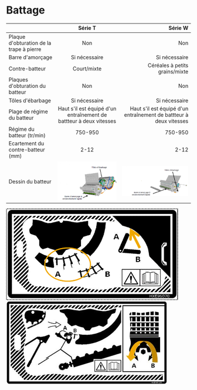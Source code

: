 # Battage

||Série T|Série W|
| :--------------- |:---------------:| -----:|
|Plaque d'obturation de la trape à pierre|Non|Non|
|Barre d'amorçage|Si nécessaire|Si nécessaire |
|Contre-batteur|Court/mixte| Céréales à petits grains/mixte |
|Plaques d'obturation du batteur|Non|Non|
|Tôles d'ébarbage|Si nécessaire|Si nécessaire|
|Plage de régime du batteur|Haut s'il est équipé d'un entraînement de battteur à deux vitesses|Haut s'il est équipé d'un entraînement de battteur à deux vitesses|
|Régime du batteur (tr/min)|750-950|750-950|
|Ecartement du contre-batteur (mm)|2-12|2-12|
|Dessin du batteur|![Batteur série T](../Images/Batteur_serie_T.png "Batteur série T")|![Batteur série W](../Images/batteur_serie_w.png "Batteur série W")|
![Schéma 1 : Batteur](../Images/image019.gif "Schéma 1 : Batteur")
![Schéma 2 : Batteur](../Images/image025.jpg "Schéma 2 : Batteur")
